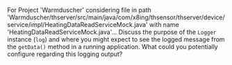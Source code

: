 For Project 'Warmduscher' considering file in path 'Warmduscher/thserver/src/main/java/com/x8ing/thsensor/thserver/device/service/impl/HeatingDataReadServiceMock.java' with name 'HeatingDataReadServiceMock.java'...
Discuss the purpose of the `Logger` instance (`log`) and where you might expect to see the logged message from the `getData()` method in a running application. What could you potentially configure regarding this logging output?